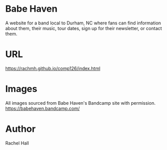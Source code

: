 # Babe Haven
A website for a band local to Durham, NC where fans can find information about them, their music, tour dates, sign up for their newsletter, or contact them.

# URL
https://rachmh.github.io/comp126/index.html

# Images
All images sourced from Babe Haven's Bandcamp site with permission.
https://babehaven.bandcamp.com/

# Author
Rachel Hall
